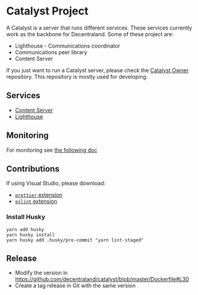 # Catalyst Project

A Catalyst is a server that runs different services. These services currently work as the backbone for Decentraland. Some of these project are:

- Lighthouse - Communications coordinator
- Communications peer library
- Content Server

If you just want to run a Catalyst server, please check the [Catalyst Owner](https://github.com/decentraland/catalyst-owner) repository. This repository is mostly used for developing.

## Services

- [Content Server](content)
- [Lighthouse](comms)

## Monitoring

For monitoring see [the following doc](docs/MONITORING.md)

## Contributions

If using Visual Studio, please download:

- [`prettier` extension](https://marketplace.visualstudio.com/items?itemName=esbenp.prettier-vscode)
- [`eslint` extension](https://marketplace.visualstudio.com/items?itemName=dbaeumer.vscode-eslint)

### Install Husky
```
yarn add husky
yarn husky install
yarn husky add .husky/pre-commit "yarn lint-staged"
```

## Release

- Modify the version in https://github.com/decentraland/catalyst/blob/master/Dockerfile#L30
- Create a tag release in Git with the same version

